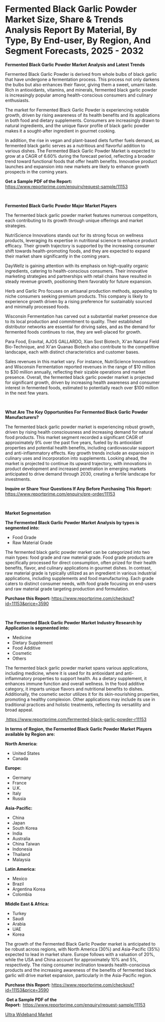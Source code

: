 <p><h1>Fermented Black Garlic Powder Market Size, Share & Trends Analysis Report By Material, By Type, By End-user, By Region, And Segment Forecasts, 2025 - 2032</h1></p><p><strong>Fermented Black Garlic Powder Market Analysis and Latest Trends</strong></p>
<p><p>Fermented Black Garlic Powder is derived from whole bulbs of black garlic that have undergone a fermentation process. This process not only darkens the bulbs but also enhances their flavor, giving them a sweet, umami taste. Rich in antioxidants, vitamins, and minerals, fermented black garlic powder is increasingly popular among health-conscious consumers and culinary enthusiasts. </p><p>The market for Fermented Black Garlic Powder is experiencing notable growth, driven by rising awareness of its health benefits and its applications in both food and dietary supplements. Consumers are increasingly drawn to natural ingredients, and the unique flavor profile of black garlic powder makes it a sought-after ingredient in gourmet cooking. </p><p>In addition, the rise in vegan and plant-based diets further fuels demand, as fermented black garlic serves as a nutritious and flavorful addition to various dishes. The Fermented Black Garlic Powder Market is expected to grow at a CAGR of 6.60% during the forecast period, reflecting a broader trend toward functional foods that offer health benefits. Innovative product launches and expansion into new markets are likely to enhance growth prospects in the coming years.</p></p>
<p><strong>Get a Sample PDF of the Report:&nbsp;</strong> <a href="https://www.reportprime.com/enquiry/request-sample/11153?utm_campaign=3286&utm_medium=2&utm_source=Github&utm_content=ia&utm_term=20032025&utm_id=fermented-black-garlic-powder">https://www.reportprime.com/enquiry/request-sample/11153</a></p>
<p>&nbsp;</p>
<p><strong>Fermented Black Garlic Powder Major Market Players</strong></p>
<p><p>The fermented black garlic powder market features numerous competitors, each contributing to its growth through unique offerings and market strategies. </p><p>NutriScience Innovations stands out for its strong focus on wellness products, leveraging its expertise in nutritional science to enhance product efficacy. Their growth trajectory is supported by the increasing consumer shift towards health-promoting foods, and they are expected to expand their market share significantly in the coming years.</p><p>DayWellz is gaining attention with its emphasis on high-quality organic ingredients, catering to health-conscious consumers. Their innovative marketing strategies and partnerships with retail chains have resulted in steady revenue growth, positioning them favorably for future expansion.</p><p>Herb and Garlic Pro focuses on artisanal production methods, appealing to niche consumers seeking premium products. This company is likely to experience growth driven by a rising preference for sustainably sourced and minimally processed foods.</p><p>Wisconsin Fermentation has carved out a substantial market presence due to its local production and commitment to quality. Their established distributor networks are essential for driving sales, and as the demand for fermented foods continues to rise, they are well-placed for growth.</p><p>Para Food, Eravital, AJOS GALLARDO, Xian Sost Biotech, Xi'an Natural Field Bio-Technique, and Xi'an Quanao Biotech also contribute to the competitive landscape, each with distinct characteristics and customer bases.</p><p>Sales revenues in this market vary. For instance, NutriScience Innovations and Wisconsin Fermentation reported revenues in the range of $10 million to $30 million annually, reflecting their sizable operations and market presence. Overall, the fermented black garlic powder market is projected for significant growth, driven by increasing health awareness and consumer interest in fermented foods, estimated to potentially reach over $100 million in the next few years.</p></p>
<p>&nbsp;</p>
<p><strong>What Are The Key Opportunities For Fermented Black Garlic Powder Manufacturers?</strong></p>
<p><p>The fermented black garlic powder market is experiencing robust growth, driven by rising health consciousness and increasing demand for natural food products. This market segment recorded a significant CAGR of approximately 9% over the past five years, fueled by its antioxidant properties and potential health benefits, including cardiovascular support and anti-inflammatory effects. Key growth trends include an expansion in culinary uses and incorporation into supplements. Looking ahead, the market is projected to continue its upward trajectory, with innovations in product development and increased penetration in emerging markets anticipated to drive demand through 2030, creating a fertile landscape for investments.</p></p>
<p><strong>Inquire or Share Your Questions If Any Before Purchasing This Report:</strong> <a href="https://www.reportprime.com/enquiry/pre-order/11153?utm_campaign=3286&utm_medium=2&utm_source=Github&utm_content=ia&utm_term=20032025&utm_id=fermented-black-garlic-powder">https://www.reportprime.com/enquiry/pre-order/11153</a></p>
<p>&nbsp;</p>
<p><strong>Market Segmentation</strong></p>
<p><strong>The Fermented Black Garlic Powder Market Analysis by types is segmented into:</strong></p>
<p><ul><li>Food Grade</li><li>Raw Material Grade</li></ul></p>
<p><p>The fermented black garlic powder market can be categorized into two main types: food grade and raw material grade. Food grade products are specifically processed for direct consumption, often prized for their health benefits, flavor, and culinary applications in gourmet dishes. In contrast, raw material grade is typically utilized as an ingredient in various industrial applications, including supplements and food manufacturing. Each grade caters to distinct consumer needs, with food grade focusing on end-users and raw material grade targeting production and formulation.</p></p>
<p><strong>Purchase this Report:&nbsp;</strong><a href="https://www.reportprime.com/checkout?id=11153&price=3590&utm_campaign=3286&utm_medium=2&utm_source=Github&utm_content=ia&utm_term=20032025&utm_id=fermented-black-garlic-powder">https://www.reportprime.com/checkout?id=11153&price=3590</a></p>
<p>&nbsp;</p>
<p><strong>The Fermented Black Garlic Powder Market Industry Research by Application is segmented into:</strong></p>
<p><ul><li>Medicine</li><li>Dietary Supplement</li><li>Food Additive</li><li>Cosmetic</li><li>Others</li></ul></p>
<p><p>The fermented black garlic powder market spans various applications, including medicine, where it is used for its antioxidant and anti-inflammatory properties to support health. As a dietary supplement, it enhances immune function and overall wellness. In the food additive category, it imparts unique flavors and nutritional benefits to dishes. Additionally, the cosmetic sector utilizes it for its skin-nourishing properties, promoting a healthy complexion. Other applications may include its use in traditional practices and holistic treatments, reflecting its versatility and broad appeal.</p></p>
<p><a href="https://www.reportprime.com/fermented-black-garlic-powder-r11153?utm_campaign=3286&utm_medium=2&utm_source=Github&utm_content=ia&utm_term=20032025&utm_id=fermented-black-garlic-powder">&nbsp;https://www.reportprime.com/fermented-black-garlic-powder-r11153</a></p>
<p><strong>In terms of Region, the Fermented Black Garlic Powder Market Players available by Region are:</strong></p>
<p>
    <p> <strong> North America: </strong>
        <ul>
            <li>United States</li>
            <li>Canada</li>
        </ul>
        </p> 
    <p> <strong> Europe: </strong>
        <ul>
            <li>Germany</li>
            <li>France</li>
            <li>U.K.</li>
            <li>Italy</li>
            <li>Russia</li>
        </ul>
        </p> 
    <p> <strong> Asia-Pacific: </strong>
        <ul>
            <li>China</li>
            <li>Japan</li>
            <li>South Korea</li>
            <li>India</li>
            <li>Australia</li>
            <li>China Taiwan</li>
            <li>Indonesia</li>
            <li>Thailand</li>
            <li>Malaysia</li>
        </ul>
        </p> 
    <p> <strong> Latin America: </strong>
        <ul>
            <li>Mexico</li>
            <li>Brazil</li>
            <li>Argentina Korea</li>
            <li>Colombia</li>
        </ul>
        </p> 
    <p> <strong> Middle East & Africa: </strong>
        <ul>
            <li>Turkey</li>
            <li>Saudi</li>
            <li>Arabia</li>
            <li>UAE</li>
            <li>Korea</li>
        </ul>
    </p>
    </p>
<p><p>The growth of the Fermented Black Garlic Powder market is anticipated to be robust across regions, with North America (30%) and Asia-Pacific (35%) expected to lead in market share. Europe follows with a valuation of 20%, while the USA and China account for approximately 10% and 5%, respectively. The rising consumer inclination towards health-conscious products and the increasing awareness of the benefits of fermented black garlic will drive market expansion, particularly in the Asia-Pacific region.</p></p>
<p><strong>Purchase this Report: </strong><a href="https://www.reportprime.com/checkout?id=11153&price=3590&utm_campaign=3286&utm_medium=2&utm_source=Github&utm_content=ia&utm_term=20032025&utm_id=fermented-black-garlic-powder">https://www.reportprime.com/checkout?id=11153&price=3590</a></p>
<p>&nbsp;<strong>Get a Sample PDF of the Report:&nbsp;&nbsp;</strong><a href="https://www.reportprime.com/enquiry/request-sample/11153?utm_campaign=3286&utm_medium=2&utm_source=Github&utm_content=ia&utm_term=20032025&utm_id=fermented-black-garlic-powder">https://www.reportprime.com/enquiry/request-sample/11153</a></p>
<p><strong></strong></p>
<p><p><a href="https://github.com/hiwanatalak/Market-Research-Report-List-1/blob/main/ultra-wideband-market.md?utm_campaign=3286&utm_medium=2&utm_source=Github&utm_content=ia&utm_term=20032025&utm_id=fermented-black-garlic-powder">Ultra Wideband Market</a></p></p>